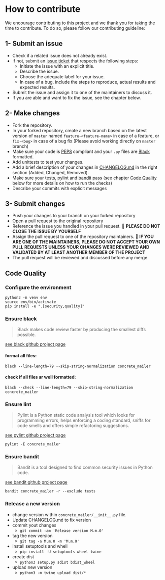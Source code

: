 # How to contribute

We encourage contributing to this project and we thank you for taking the time to contribute.
To do so, please follow our contributing guideline:

## 1- Submit an issue
-  Check if a related issue does not already exist.
-  If not, submit an [issue ticket](https://github.com/Netsach/concrete-mailer/issues/new) that respects the following steps:
   -  Initiate the issue with an explicit title.
   -  Describe the issue.
   -  Choose the adequate label for your issue.
   -  In case of a bug, include the steps to reproduce, actual results and expected results.
-  Submit the issue and assign it to one of the maintainers to discuss it.
-  If you are able and want to fix the issue, see the chapter below.

## 2- Make changes
-  Fork the repository.
-  In your forked repository, create a new branch based on the latest version of `master` named `feature-<feature-name>` in case of a feature, or `fix-<bug>` in case of a bug fix (Please avoid working directly on `master` branch)
-  Make sure your code is [PEP8](https://www.python.org/dev/peps/pep-0008/) compliant and your `.py` files are [Black](https://black.readthedocs.io/en/stable/) formatted.
-  Add unittests to test your changes.
-  Add a brief description of your changes in [CHANGELOG.md](CHANGELOG.md) in the right section (Added, Changed, Removed).
-  Make sure your tests, pylint and [bandit](https://bandit.readthedocs.io/en/latest/) pass (see chapter [Code Quality](#CodeQuality) below for more details on how to run the checks)
-  Describe your commits with explicit messages

## 3- Submit changes
-  Push your changes to your branch on your forked repository
-  Open a pull request to the original repository
-  Reference the issue you handled in your pull request.
:no_entry_sign: **PLEASE DO NOT CLOSE THE ISSUE BY YOURSELF**
-  Assign the pull request to one of the repository maintainers.
:no_entry_sign: **IF YOU ARE ONE OF THE MAINTAINERS, PLEASE DO NOT ACCEPT YOUR OWN PULL REQUESTS UNLESS YOUR CHANGES WERE REVIEWED AND VALIDATED BY AT LEAST ANOTHER MEMBER OF THE PROJECT**
-  The pull request will be reviewed and discussed before any merge.

## <a name="CodeQuality"></a>Code Quality

### Configure the environment

```shell
python3 -m venv env
source env/bin/activate
pip install -e ".[security,quality]"
```

### Ensure black

> Black makes code review faster by producing the smallest diffs possible.

[see black github project page](https://github.com/psf/black)

#### format all files:

```shell
black --line-length=79 --skip-string-normalization concrete_mailer
```

#### check if all files ar well formatted:

```shell
black --check --line-length=79 --skip-string-normalization concrete_mailer
```

### Ensure lint

> Pylint is a Python static code analysis tool which looks for programming errors, helps enforcing a coding standard, sniffs for code smells and offers simple refactoring suggestions.

[see pylint github project page](https://github.com/PyCQA/pylint)

```shell
pylint -E concrete_mailer
```

### Ensure bandit

> Bandit is a tool designed to find common security issues in Python code.

[see bandit github project page](https://github.com/PyCQA/bandit)

```shell
bandit concrete_mailer -r --exclude tests
```

### Release a new version

- change version within `concrete_mailer/__init__.py` file.
- Update CHANGELOG.md to fix version
- commit yout changes
    - `git commit -am 'Release version M.m.0'`
- tag the new version
    - `git tag -a M.m.0 -m 'M.m.0'`
- install setuptools and whell
    - `pip install -U setuptools wheel twine`
- create dist
    - `python3 setup.py sdist bdist_wheel`
- upload new version
    - `python3 -m twine upload dist/*`
